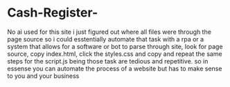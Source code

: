 # Cash-Register-


No ai used for this site i just figured out where all files were through the page source so i could esstentially automate that task with a rpa or a system that allows for a software or bot to 
parse through site, look for page source, copy index.html, click the styles.css and copy and repeat the same steps for the script.js being those task are tedious and repetitive. so in essense you can automate the process of a website but has to make sense to you and your business 
